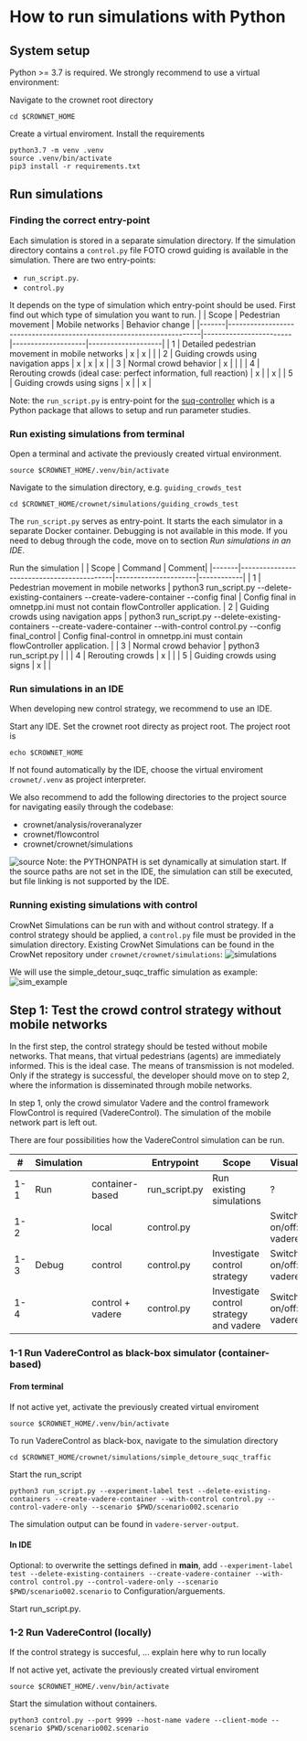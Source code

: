 # How to run simulations with Python

## System setup
Python >= 3.7 is required. We strongly recommend to use a virtual environment:

Navigate to the crownet root directory
```
cd $CROWNET_HOME

```
Create a virtual enviroment. Install the requirements
```
python3.7 -m venv .venv
source .venv/bin/activate
pip3 install -r requirements.txt
```
##  Run simulations
### Finding the correct entry-point

Each simulation is stored in a separate simulation directory.
If the simulation directory contains a `control.py` file
FOTO
crowd guiding is available in the simulation.
There are two entry-points:  
* `run_script.py`. 
*  `control.py`

It depends on the type of simulation which entry-point should be used. 
First find out which type of simulation you want to run. 
|  			   			 		 |  			 Scope 		                                                             |  			 Pedestrian movement 		 |  			 Mobile networks 		 |  			 Behavior change 		 |
|-------|----------------------------------------------------------------------|------------------------|--------------------|--------------------|
|  			 1 		  |  			 Detailed pedestrian movement in mobile networks 		                   |  			 x 		                   |  			 x 		               |  			   			 		              |
|  			 2 		  |  			 Guiding crowds using navigation apps 		                              |  			 x 		                   |  			 x 		               |  			 x 		               |
|  			 3 		  |  			 Normal crowd behavior 		                                             |  			 x 		                   |  			   			 		              |  			   			 		              |
|  			 4 		  |  			 Rerouting crowds (ideal case: perfect information, full 			reaction) 		 |  			 x 		                   |  			   			 		              |  			 x 		               |
|  			 5 		  |  			 Guiding crowds using signs 		                                        |  			 x 		                   |  			   			 		              |  			 x 		               |

Note: the `run_script.py` is entry-point for the [suq-controller](https://gitlab.lrz.de/vadere/suq-controller) which is a Python package that allows to setup and run parameter studies. 

### Run existing simulations from terminal
Open a terminal and activate the previously created virtual environment.
```
source $CROWNET_HOME/.venv/bin/activate
```
Navigate to the simulation directory, e.g. `guiding_crowds_test`
```
cd $CROWNET_HOME/crownet/simulations/guiding_crowds_test
```

The  `run_script.py` serves as entry-point. It starts the each simulator in a separate Docker container. Debugging is not available in this mode. If you need to debug through the code, move on to section *Run simulations in an IDE*.

Run the simulation
|  			   			 		 |  			 Scope 		                                  | Command	              | Comment|
|-------|-------------------------------------------|----------------------|------------|
|  			 1 		  |  			 Pedestrian movement in mobile networks 		 | python3 run_script.py --delete-existing-containers --create-vadere-container --config final  | Config final in omnetpp.ini must not contain flowController application.
|  			 2 		  |  			 Guiding crowds using navigation apps 		   | python3 run_script.py --delete-existing-containers --create-vadere-container --with-control control.py --config final_control	                 | Config final-control in omnetpp.ini must contain flowController application. |
|  			 3 		  |  			 Normal crowd behavior 		                  | python3 run_script.py 		                 | |
|  			 4 		  |  			 Rerouting crowds	                        |  			 x 		                 | |
|  			 5 		  |  			 Guiding crowds using signs 		             |  			 x 		                 | |


### Run simulations in an IDE
When developing new control strategy, we recommend to use an IDE.

Start any IDE. Set the crownet root directy as project root. The project root is
```
echo $CROWNET_HOME
```
If not found automatically by the IDE, choose the virtual enviroment `crownet/.venv` as project interpreter.

We also recommend to add the following directories to the project source for navigating easily through the codebase:
* crownet/analysis/roveranalyzer
* crownet/flowcontrol
* crownet/crownet/simulations

![source](uploads/96b35ac6be1e7df1815aa7c1b98c02ad/source.png)
Note: the PYTHONPATH is set dynamically at simulation start. If the source paths are not set in the IDE, the simulation can still be executed, but file linking is not supported by the IDE.


### Running existing simulations with control

CrowNet Simulations can be run with and without control strategy. If a control strategy should be applied, a `control.py` file must be provided in the simulation directory. Existing CrowNet Simulations can be found in the CrowNet repository under
`crownet/crownet/simulations`:
![simulations](uploads/42243a20adf8d0cea32f7b9c3ee62844/simulations.png)

We will use the simple_detour_suqc_traffic simulation as example:
![sim_example](uploads/d84750ac7d415b37b0e0d4b0fd97d643/sim_example.png)


## Step 1: Test the crowd control strategy without mobile networks
In the first step, the control strategy should be tested without mobile networks. That means, that virtual pedestrians (agents) are immediately informed. This is the ideal case. The means of transmission is not modeled. Only if the strategy is successful, the developer should move on to step 2, where the information is disseminated through mobile networks.

In step 1, only the crowd simulator Vadere and the control framework FlowControl is required (VadereControl). The simulation of the mobile network part is left out. 

There are four possibilities how the VadereControl simulation can be run.

|  			 # 		   |  			 Simulation 		 |  			   			 		               |  			 Entrypoint 		    |  			 Scope 		                                   |  			 Visualization 		             |
|--------|---------------|---------------------|------------------|--------------------------------------------|------------------------------|
|  			 1-1 		 |  			 Run  			 		      |  			 container-based 		  |  			 run_script.py 		 |  			 Run existing simulations 		                |  			 ? 		                         |
|  			 1-2 		 |  			   			 		         |  			 local 		            |  			 control.py 		    |  			   			 		                                      |  			 Switch on/off: vadere-gui 		 |
|  			 1-3 		 |  			 Debug  			 		    |  			 control 		          |  			 control.py 		    |  			 Investigate control strategy 		            |  			 Switch on/off: vadere-gui 		 |
|  			 1-4 		 |  			   			 		         |  			 control + vadere 		 |  			 control.py 		    |  			 Investigate control strategy and vadere 		 |  			 Switch on/off: vadere-gui 		 |



### 1-1 Run VadereControl as black-box simulator (container-based)

#### From terminal

If not active yet, activate the previously created virtual enviroment
```
source $CROWNET_HOME/.venv/bin/activate
```
To run VadereControl as black-box, navigate to the simulation directory
```
cd $CROWNET_HOME/crownet/simulations/simple_detoure_suqc_traffic

```
Start the run_script
```
python3 run_script.py --experiment-label test --delete-existing-containers --create-vadere-container --with-control control.py --control-vadere-only --scenario $PWD/scenario002.scenario

```
The simulation output can be found in `vadere-server-output`.

#### In IDE
Optional: to overwrite the settings defined in __main__, add `--experiment-label test --delete-existing-containers --create-vadere-container --with-control control.py --control-vadere-only --scenario $PWD/scenario002.scenario` to Configuration/arguements.

Start run_script.py. 

### 1-2 Run VadereControl (locally)
If the control strategy is succesful, ... explain here why to run locally

If not active yet, activate the previously created virtual enviroment
```
source $CROWNET_HOME/.venv/bin/activate
```
Start the simulation without containers.
```
python3 control.py --port 9999 --host-name vadere --client-mode --scenario $PWD/scenario002.scenario
```



